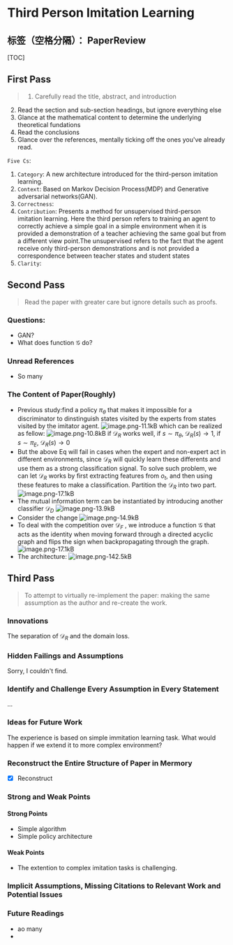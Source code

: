 # Third Person Imitation Learning

标签（空格分隔）： PaperReview 
---

[TOC]

## First Pass
> 1. Carefully read the title, abstract, and introduction
2. Read the section and sub-section headings, but ignore everything else
3. Glance at the mathematical content to determine the underlying theoretical fundations
4. Read the conclusions
5. Glance over the references, mentally ticking off the ones you've already read.

`Five Cs`:
1. `Category`: A new architecture introduced for the third-person imitation learning. 
2. `Context`: Based on Markov Decision Process(MDP) and Generative adversarial networks(GAN).
3. `Correctness`: 
4. `Contribution`: Presents a method for unsupervised third-person imitation learning. Here the third person refers to training an agent to correctly achieve a simple goal in a simple environment when it is provided a demonstration of a teacher achieving the same goal but from a different view point.The unsupervised refers to the fact that the agent receive only third-person demonstrations and is not provided a correspondence between teacher states and student states
5. `Clarity`:


## Second Pass
> Read the paper with greater care but ignore details such as proofs.
### Questions:
* GAN?
* What does function $\mathcal{G}$ do? 


### Unread References
* So many

### The Content of Paper(Roughly)
* Previous study:find a policy $\pi_{\theta}$ that makes it impossible for a discriminator to dinstinguish states visited by the experts from states visited by the imitator agent.
![image.png-11.1kB][1]
which can be realized as fellow:
![image.png-10.8kB][2]
if $\mathcal{D}_R$ works well, if $s \sim \pi_{\theta}$, $\mathcal{D}_R(s) \rightarrow 1$, if $s \sim \pi_E$, $\mathcal{D}_R(s) \rightarrow 0$
* But the above Eq will fail in cases when the expert and non-expert act in different environments, since $\mathcal{D}_R$ will quickly learn these differents and use them as a strong classification signal. To solve such problem, we can let $\mathcal{D}_R$ works by first extracting features from $o_t$, and then using these features to make a classification. Partition the $\mathcal{D}_R$ into two part.
![image.png-17.1kB][3]
* The mutual information term can be instantiated by introducing another classifier $\mathcal{D}_D$
![image.png-13.9kB][4]
* Consider the change
![image.png-14.9kB][5]
* To deal with the competition over $\mathcal{D}_F$ , we introduce a function $\mathcal{G}$ that acts as the identity when moving forward through a directed acyclic graph and flips the sign when backpropagating through the graph.
![image.png-17.1kB][6]
* The architecture:
![image.png-142.5kB][7]

## Third Pass
> To attempt to virtually re-implement the paper: making the same assumption as the author and re-create the work.

### Innovations
The separation of $\mathcal{D}_R$ and the domain loss.

### Hidden Failings and Assumptions
Sorry, I couldn't find.
### Identify and Challenge Every Assumption in Every Statement
...
### Ideas for Future Work
The experience is based on simple immitation learning task. What would happen if we extend it to more complex environment?
### Reconstruct the Entire Structure of Paper in Mermory
- [x] Reconstruct

### Strong and Weak Points
#### Strong Points
* Simple algorithm
* Simple policy architecture

#### Weak Points
* The extention to complex imitation tasks is challenging. 

### Implicit Assumptions, Missing Citations to Relevant Work and Potential Issues


### Future Readings
* ao many
* 


  [1]: http://static.zybuluo.com/Counting/a5enakkjow0nwz5o3m3od580/image.png
  [2]: http://static.zybuluo.com/Counting/y4ypd31hh0s0vffbhc2lt3dh/image.png
  [3]: http://static.zybuluo.com/Counting/3z7t8itfwgiz9eaksz94wz1b/image.png
  [4]: http://static.zybuluo.com/Counting/xjeblp5f8i41zcbipgewsr2h/image.png
  [5]: http://static.zybuluo.com/Counting/hubrpb56mf8hzkp9yiuaolm7/image.png
  [6]: http://static.zybuluo.com/Counting/8fare88jhk1uqld0la4lr4fy/image.png
  [7]: http://static.zybuluo.com/Counting/y6zrtyve3vyhzjib609kgbcg/image.png